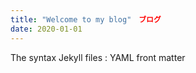 ```yaml
---
title: "Welcome to my blog"　ブログ
date: 2020-01-01
---
```

The syntax Jekyll files : YAML front matter
